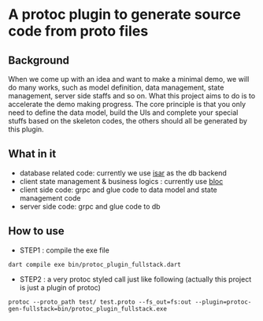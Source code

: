 # A protoc plugin to generate source code from proto files

## Background

When we come up with an idea and want to make a minimal demo, we will do many works, such as model definition, data management, state management, server side staffs and so on. What this project aims to do is to accelerate the demo making progress. The core principle is that you only need to define the data model, build the UIs and complete your special stuffs based on the skeleton codes, the others should all be generated by this plugin.

## What in it

* database related code: currently we use [isar](https://isar.dev/) as the db backend
* client state management & business logics : currently use [bloc](https://bloclibrary.dev/)
* client side code: grpc and glue code to data model and state management code
* server side code: grpc and glue code to db

## How to use

* STEP1 : compile the exe file

```
dart compile exe bin/protoc_plugin_fullstack.dart
```

* STEP2 : a very protoc styled call just like following (actually this project is just a plugin of protoc)

```
protoc --proto_path test/ test.proto --fs_out=fs:out --plugin=protoc-gen-fullstack=bin/protoc_plugin_fullstack.exe
```
